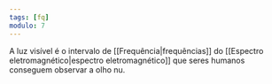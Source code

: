 ```yaml
---
tags: [fq]
modulo: 7
---
```


A luz visível é o intervalo de [[Frequência|frequências]] do [[Espectro eletromagnético|espectro eletromagnético]] que seres humanos conseguem observar a olho nu.